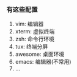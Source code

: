 ### 有这些配置

1. vim:   编辑器
2. xterm: 虚拟终端
3. zsh:   命令行环境
4. tux:   终端分屏
5. awesome: 桌面环境
6. emacs: 编辑器(不常用)
7. ...

